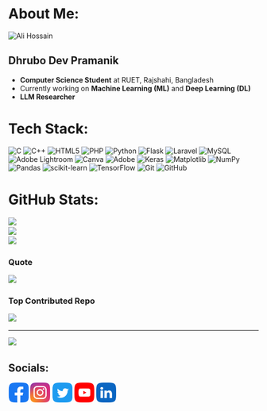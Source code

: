 # About Me:

<img src='https://scontent.fdac181-1.fna.fbcdn.net/v/t39.30808-6/486484159_1184439203341798_5359626456431042425_n.jpg?_nc_cat=101&ccb=1-7&_nc_sid=cc71e4&_nc_eui2=AeGMnK4AP3oAcu_Na4QyNmh0NMQ6tUg3tUs0xDq1SDe1S3DZXQhxNaxrcoP6eVFd1qRfDr1Mp4QFU-I5im8imDyt&_nc_ohc=VCJwKiPrBJQQ7kNvwH5FS7N&_nc_oc=Adm4efRnUywn1FqLjQXq7T6m5-ohgPbJONLmMPcd9XM6dlmYlO9TM1Hut0IXZBZJDL8&_nc_zt=23&_nc_ht=scontent.fdac181-1.fna&_nc_gid=s-eVopj8lvgYGxFMwXYOVg&oh=00_AfYulOQJjqNH28VtLznSjKiKyAbNckDMYA2HH09NzhbGtg&oe=68BFDD84' alt='Ali Hossain'>

## Dhrubo Dev Pramanik
- **Computer Science Student** at RUET, Rajshahi, Bangladesh
- Currently working on **Machine Learning (ML)** and **Deep Learning (DL)**
- **LLM Researcher**




#  Tech Stack:
![C](https://img.shields.io/badge/c-%232D2A29.svg?style=for-the-badge&logo=c&logoColor=white)
![C++](https://img.shields.io/badge/c++-%232D2A29.svg?style=for-the-badge&logo=c%2B%2B&logoColor=white)
![HTML5](https://img.shields.io/badge/html5-%232D2A29.svg?style=for-the-badge&logo=html5&logoColor=white)
![PHP](https://img.shields.io/badge/php-%232D2A29.svg?style=for-the-badge&logo=php&logoColor=white)
![Python](https://img.shields.io/badge/python-%232D2A29.svg?style=for-the-badge&logo=python&logoColor=ffdd54)
![Flask](https://img.shields.io/badge/flask-%232D2A29.svg?style=for-the-badge&logo=flask&logoColor=white)
![Laravel](https://img.shields.io/badge/laravel-%232D2A29.svg?style=for-the-badge&logo=laravel&logoColor=white)
![MySQL](https://img.shields.io/badge/mysql-%232D2A29.svg?style=for-the-badge&logo=mysql&logoColor=white)
![Adobe Lightroom](https://img.shields.io/badge/Adobe%20Lightroom-%232D2A29.svg?style=for-the-badge&logo=Adobe%20Lightroom&logoColor=white)
![Canva](https://img.shields.io/badge/Canva-%232D2A29.svg?style=for-the-badge&logo=Canva&logoColor=white)
![Adobe](https://img.shields.io/badge/adobe-%232D2A29.svg?style=for-the-badge&logo=adobe&logoColor=white)
![Keras](https://img.shields.io/badge/Keras-%232D2A29.svg?style=for-the-badge&logo=Keras&logoColor=white)
![Matplotlib](https://img.shields.io/badge/Matplotlib-%232D2A29.svg?style=for-the-badge&logo=Matplotlib&logoColor=black)
![NumPy](https://img.shields.io/badge/numpy-%232D2A29.svg?style=for-the-badge&logo=numpy&logoColor=white)
![Pandas](https://img.shields.io/badge/pandas-%232D2A29.svg?style=for-the-badge&logo=pandas&logoColor=white)
![scikit-learn](https://img.shields.io/badge/scikit--learn-%232D2A29.svg?style=for-the-badge&logo=scikit-learn&logoColor=white)
![TensorFlow](https://img.shields.io/badge/TensorFlow-%232D2A29.svg?style=for-the-badge&logo=TensorFlow&logoColor=white)
![Git](https://img.shields.io/badge/git-%232D2A29.svg?style=for-the-badge&logo=git&logoColor=white)
![GitHub](https://img.shields.io/badge/github-%232D2A29.svg?style=for-the-badge&logo=github&logoColor=white)

#  GitHub Stats:
![](https://github-readme-stats.vercel.app/api?username=DhruboDevPramanik&theme=transparent&hide_border=false&include_all_commits=true&count_private=false)<br/>
![](https://nirzak-streak-stats.vercel.app/?user=DhruboDevPramanik&theme=transparent&hide_border=false)<br/>
![](https://github-readme-stats.vercel.app/api/top-langs/?username=DhruboDevPramanik&theme=transparent&hide_border=false&include_all_commits=true&count_private=false&layout=compact)

###   Quote
![](https://quotes-github-readme.vercel.app/api?type=horizontal&theme=radical)

###  Top Contributed Repo
![](https://github-contributor-stats.vercel.app/api?username=DhruboDevPramanik&limit=5&theme=dark&combine_all_yearly_contributions=true)

---
[![](https://visitcount.itsvg.in/api?id=DhruboDevPramanik&icon=0&color=0)](https://visitcount.itsvg.in)

##  Socials:
[<img src='https://github.com/shovoalways/shovoalways/blob/main/img/facebook.png?raw=true' alt='facebook' height='40'>](https://www.facebook.com/dhrubodev.pramanik.1) [<img src='https://github.com/shovoalways/shovoalways/blob/main/img/instagram.png?raw=true' alt='instagram' height='40'>](https://www.instagram.com/drubo_dev_pramanik) [<img src='https://github.com/shovoalways/shovoalways/blob/main/img/twitter.png?raw=true' alt='twitter' height='40'>](https://x.com/DhruboDevPk) [<img src='https://github.com/shovoalways/shovoalways/blob/main/img/youtube.png?raw=true' alt='YouTube' height='40'>](https://www.youtube.com/@DhruboDevPramanik) [<img src='https://github.com/shovoalways/shovoalways/blob/main/img/linkedin.png?raw=true' alt='linkedin' height='40'>](https://www.linkedin.com/in/drubo-dev-pramanik)
<!-- Proudly created with GPRM ( https://gprm.itsvg.in ) -->
